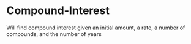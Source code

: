 # Compound-Interest
Will find compound interest given an initial amount, a rate, a number of compounds, and the number of years
